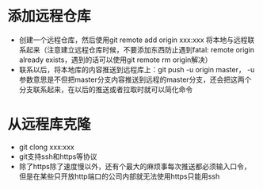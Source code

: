 # 添加远程仓库
+ 创建一个远程仓库，然后使用git remote add origin xxx:xxx 将本地与远程联系起来（注意建立远程仓库时候，不要添加东西防止遇到fatal: remote origin already exists，遇到的话可以使用git remote rm origin解决）
+ 联系以后，将本地库的内容推送到远程库上：git push -u origin master， -u参数意思是不但把master分支内容推送到远程的master分支，还会把这两个分支联系起来，在以后的推送或者拉取时就可以简化命令
# 从远程库克隆
+ git clong xxx:xxx
+ git支持ssh和https等协议
+ 除了https除了速度慢以外，还有个最大的麻烦事每次推送都必须输入口令，但是在某些只开放http端口的公司内部就无法使用https只能用ssh